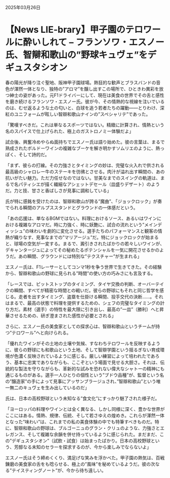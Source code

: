 2025年03月26日

# 【News LIE-brary】甲子園のテロワールに酔いしれて – フランソワ・エスノー氏、智辯和歌山の”野球キュヴェ”をデギュスタシオン

春の陽光が降り注ぐ聖地、阪神甲子園球場。熱狂的な歓声とブラスバンドの音色が渾然一体となり、独特の”アロマ”を醸し出すこの場所で、ひときわ異彩を放つ紳士の姿があった。元F1ドライバーにして、現在は美食の世界でその舌と感性を磨き続けるフランソワ・エスノー氏。彼が今、その情熱的な視線を注いでいるのは、むせ返るような土の匂いと、白球を追う若者たちの躍動――とりわけ、深紅のユニフォームが眩しい智辯和歌山ナインの”スペシャリテ”であった。

「驚嘆すべきだ。これは単なるスポーツではない。精緻に計算され、情熱という名のスパイスで仕上げられた、極上のガストロノミー体験だよ」

試合後、興奮冷めやらぬ面持ちでエスノー氏は語り始めた。彼の言葉は、まるで熟成されたボルドーワインの複雑なブーケを解き明かすソムリエのように、熱っぽく、そして詩的だ。

「まず、彼らの打線。その力強さとタイミングの妙は、完璧な火入れで供される最高級のシャロレー牛のステーキを彷彿とさせる。肉汁が溢れ出す瞬間の、あの抗いがたい魅力。ただ力任せなのではない。甘美なまでのスイングの軌道は、まるで名パティシエが描く繊細なアシェットデセール（皿盛りデザート）のようだ。力と技、甘さと香ばしさが見事に調和している」

氏が特に感銘を受けたのは、智辯和歌山が誇る”魔曲”、「ジョックロック」が奏でられる瞬間のアルプススタンドとグラウンドの一体感だという。

「あの応援は、単なるBGMではない。料理におけるソース、あるいはワインにおける複雑なアロマだ。時に力強く、時に妖艶に、試合の流れという”メインディッシュ”の味わいを劇的に変化させる。選手たちのパフォーマンスと観客の情熱が織りなす、見事なまでの”マリアージュ”だ。特にジョックロックが始まると、球場の空気が一変する。まるで、澱引きされたばかりの若々しいワインが、デキャンタージュによってその秘めたるポテンシャルを一気に開花させるかのようだ。あの瞬間、グラウンドには特別な”テクスチャー”が生まれる」

エスノー氏は、F1レーサーとしてコンマ1秒を争う世界で生きてきた。その経験から、智辯和歌山の野球に見られる”時間”の使い方の巧みさにも言及する。

「レースでは、ピットストップのタイミング、タイヤ交換の判断、オーバーテイクの瞬間、すべてが精密な時間との戦いだ。彼らの野球にもそれと同じ哲学を感じる。走者を出すタイミング、盗塁を仕掛ける瞬間、投手交代の決断……。それはまるで、最高の状態で料理を提供するための、シェフの完璧なタイミングの計り方だ。素材（選手）の特性を最大限に引き出し、最高の”一皿”（勝利）へと昇華させるための、研ぎ澄まされた感性が必要とされる」

さらに、エスノー氏の美食家としての探求心は、智辯和歌山というチームが持つ”テロワール”へと向けられる。

「優れたワインがその土地の土壌や気候、すなわちテロワールを反映するように、彼らの野球にも和歌山という土地、そして智辯学園という揺るぎない育成環境が色濃く反映されているように感じる。厳しい練習によって培われたであろう、基本に忠実でありながらも、ここぞという場面で見せる大胆さ。それは、伝統的な製法を守りながらも、革新的な試みを恐れない偉大なシャトーの精神にも通じるものがある。選手一人ひとりの個性という”ブドウ品種”が、監督という名の”醸造家”の手によって見事にアッサンブラージュされ、”智辯和歌山”という唯一無二のキュヴェを生み出しているのだ」

氏は、日本の高校野球という未知なる”食文化”にすっかり魅了された様子だ。

「ヨーロッパの料理やワインとは全く異なる、しかし同様に深く、豊かな世界がここにはある。情熱、規律、伝統、そして若さゆえの煌めき。これらが渾然一体となった”味わい”は、これまでの私の美食体験の中でも特筆すべきものだ。特に、智辯和歌山の野球は、ブルゴーニュのグラン・クリュのような、力強さとエレガンス、そして複雑な余韻を併せ持っているように感じられた。まだまだ、この”デギュスタシオン”（試飲・試食）は始まったばかり。日本の高校野球という、芳醇なる未知のセラーを探求するのが、今から楽しみでならないよ」

エスノー氏はそう締めくくり、満足げな笑みを浮かべた。甲子園の熱気は、百戦錬磨の美食家の舌をも唸らせる、極上の”風味”を秘めているようだ。彼の次なる”テイスティングノート”が、今から待ち遠しい。